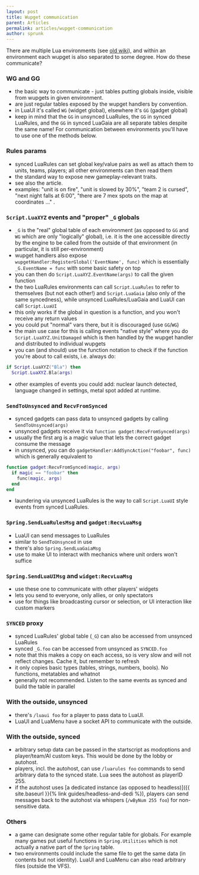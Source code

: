 ```yaml
---
layout: post
title: Wupget communication
parent: Articles
permalink: articles/wupget-communication
author: sprunk
---
```


There are multiple Lua environments (see [old wiki](https://springrts.com/wiki/Lua:Environments)), and within an environment each wupget is also separated to some degree. How do these communicate?

### WG and GG

* the basic way to communicate - just tables putting globals inside, visible from wupgets in given environment.
* are just regular tables exposed by the wupget handlers by convention.
* in LuaUI it's called `WG` (widget global), elsewhere it's `GG` (gadget global)
* keep in mind that the `GG` in unsynced LuaRules, the `GG` in synced LuaRules, and the `GG` in synced LuaGaia are all separate tables despite the same name! For communication between environments you'll have to use one of the methods below.

### Rules params

* synced LuaRules can set global key/value pairs as well as attach them to units, teams, players; all other environments can then read them
* the standard way to expose new gameplay-relevant traits.
* see also the article.
* examples: "unit is on fire", "unit is slowed by 30%", "team 2 is cursed", "next night falls at 6:00", "there are 7 mex spots on the map at coordinates ..." .

### `Script.LuaXYZ` events and "proper" `_G` globals

* `_G` is the "real" global table of each environment (as opposed to `GG` and `WG` which are only "logically" global),
i.e. it is the one accessible directly by the engine to be called from the outside of that environment (in particular, it is still per-environment)
* wupget handlers also expose `wupgetHandler:RegisterGlobal('EventName', func)` which is essentially `_G.EventName = func` with some basic safety on top
* you can then do `Script.LuaXYZ.EventName(args)` to call the given function
* the two LuaRules environments can call `Script.LuaRules` to refer to themselves (but not each other!) and `Script.LuaGaia` (also only of the same syncedness), while unsynced LuaRules/LuaGaia and LuaUI can call `Script.LuaUI`
* this only works if the global in question is a function, and you won't receive any return values
* you could put "normal" vars there, but it is discouraged (use `GG`/`WG`)
* the main use case for this is calling events "native style" where you do `Script.LuaXYZ.UnitDamaged` which is then handled by the wupget handler and distributed to individual wupgets
* you can (and should) use the function notation to check if the function you're about to call exists, i.e. always do:
```lua
if Script.LuaXYZ("Bla") then
  Script.LuaXYZ.Bla(args)
```
* other examples of events you could add: nuclear launch detected, language changed in settings, metal spot added at runtime.

### `SendToUnsynced` and `RecvFromSynced`
* synced gadgets can pass data to unsynced gadgets by calling `SendToUnsynced(args)`
* unsynced gadgets receive it via `function gadget:RecvFromSynced(args)`
* usually the first arg is a magic value that lets the correct gadget consume the message
* in unsynced, you can do `gadgetHandler:AddSyncAction("foobar", func)` which is generally equivalent to
```lua
function gadget:RecvFromSynced(magic, args)
  if magic == "foobar" then
    func(magic, args)
  end
end
```
* laundering via unsynced LuaRules is the way to call `Script.LuaUI` style events from synced LuaRules.

### `Spring.SendLuaRulesMsg` and `gadget:RecvLuaMsg`
* LuaUI can send messages to LuaRules
* similar to `SendToUnsynced` in use
* there's also `Spring.SendLuaGaiaMsg`
* use to make UI to interact with mechanics where unit orders won't suffice

### `Spring.SendLuaUIMsg` and `widget:RecvLuaMsg`
* use these one to communicate with other players' widgets
* lets you send to everyone, only allies, or only spectators
* use for things like broadcasting cursor or selection, or UI interaction like custom markers

### `SYNCED` proxy
* synced LuaRules' global table (`_G`) can also be accessed from unsynced LuaRules
* synced `_G.foo` can be accessed from unsynced as `SYNCED.foo`
* note that this makes a copy on each access, so is very slow and will not reflect changes. Cache it, but remember to refresh
* it only copies basic types (tables, strings, numbers, bools). No functions, metatables and whatnot
* generally not recommended. Listen to the same events as synced and build the table in parallel

### With the outside, unsynced
* there's `/luaui foo` for a player to pass data to LuaUI.
* LuaUI and LuaMenu have a socket API to communicate with the outside.

### With the outside, synced
* arbitrary setup data can be passed in the startscript as modoptions and player/team/AI custom keys. This would be done by the lobby or autohost.
* players, incl. the autohost, can use `/luarules foo` commands to send arbitrary data to the synced state. Lua sees the autohost as playerID 255.
* if the autohost uses [a dedicated instance (as opposed to headless)]({{ site.baseurl }}{% link guides/headless-and-dedi %}), players can send messages back to the autohost via whispers (`/wByNum 255 foo`) for non-sensitive data.

### Others
* a game can designate some other regular table for globals. For example many games put useful functions in `Spring.Utilities` which is not actually a native part of the `Spring` table.
* two environments could include the same file to get the same data (in contents but not identity). LuaUI and LuaMenu can also read arbitrary files (outside the VFS).